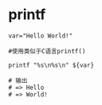 # printf

``` shell
var="Hello World!"

#使用类似于C语言printf()

printf "%s\n%s\n" ${var}

# 输出
# => Hello
# => World!
```
